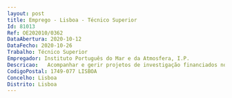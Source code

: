 ```yaml
--- 
layout: post
title: Emprego - Lisboa - Técnico Superior
Id: 81013
Ref: OE202010/0362
DataAbertura: 2020-10-12
DataFecho: 2020-10-26
Trabalho: Técnico Superior
Empregador: Instituto Português do Mar e da Atmosfera, I.P.
Descricao:   Acompanhar e gerir projetos de investigação financiados no âmbito do Portugal 2020, Fundação para a Ciência e Tecnologia, EEA Grants, Fundo Azul e outros financiamentos   Avaliar a elegibilidade de despesas, acompanhar e monitorizar a execução dos projetos de investigação em estreita articulação com os responsáveis dos projetos e a Divisão Financeira   Assegurar o reporte dos projetos junto das diferentes entidades gestoras   Preparar a documentação e acompanhar as auditorias externas.
CodigoPostal: 1749-077 LISBOA
Concelho: Lisboa
Distrito: Lisboa
--- 
```

